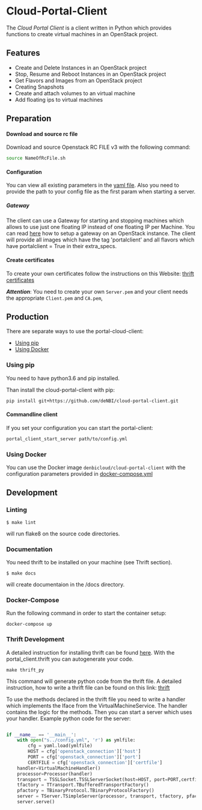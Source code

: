 # Cloud-Portal-Client
The *Cloud Portal Client* is a client written in Python which provides functions to create virtual machines in an OpenStack project.

## Features

 - Create and Delete Instances in an OpenStack project
 - Stop, Resume and Reboot Instances in an OpenStack project
 - Get Flavors and Images from an OpenStack project
 - Creating Snapshots
 - Create and attach volumes to an virtual machine
 - Add floating ips to virtual machines

## Preparation

#### Download and source rc file

Download and source Openstack RC FILE v3 with the following command:

~~~BASH
source NameOfRcFile.sh
~~~

#### Configuration
You can view all existing parameters in the [yaml file](VirtualMachineService/config/config.yml).
Also you need to provide the path to your config file as the first param when starting a server.


##### Gateway

The client can use a Gateway for starting and stopping machines which allows to use just one floating IP instead of one floating IP per Machine.
You can read [here](ProjectGateway.md) how to setup a gateway on an OpenStack instance.
The client will provide all images which have the tag 'portalclient' and all flavors which have portalclient = True in their extra_specs.

#### Create certificates

To create your own certificates follow the instructions on this Website: [thrift certificates](https://thrift.apache.org/test/keys)

_**Attention**_: You need to create your own `Server.pem` and your client needs the appropriate `Client.pem` and `CA.pem`,

## Production

There are separate ways to use the portal-cloud-client:

* [Using pip](#using-pip)
* [Using Docker](#using-docker)

### Using pip

You need to have python3.6 and pip installed.

Than install the cloud-portal-client with pip:

 ~~~BASH
pip install git+https://github.com/deNBI/cloud-portal-client.git
~~~

#### Commandline client

If you set your configuration you can start the portal-client:

 ~~~BASH
portal_client_start_server path/to/config.yml
~~~

### Using Docker

You can use the Docker image `denbicloud/cloud-portal-client` with the configuration parameters provided in [docker-compose.yml](docker-compose.yml)

## Development

### Linting

```
$ make lint
```

will run flake8 on the source code directories.


### Documentation

You need thrift to be installed on your machine (see Thrift section).

```
$ make docs
```

will create documentaion in the /docs directory.

### Docker-Compose

Run the following command in order to start the container setup:

```
docker-compose up
```

### Thrift Development

A detailed instruction for installing thrift can be found [here](http://thrift-tutorial.readthedocs.io/en/latest/installation.html).
With the portal_client.thrift you can autogenerate your code.

~~~
make thrift_py
~~~

This command will generate python code from the thrift file.
A detailed instruction, how to write a thrift file can be found on this link: [thrift](http://thrift-tutorial.readthedocs.io/en/latest/usage-example.html#generating-code-with-thrift)

To use the methods declared in the thrift file you need to write a handler which implements the Iface from the VirtualMachineService. 
The handler contains the logic for the methods. Then you can start a server which uses your handler.
Example python code for the server:
```python

if __name__ == '__main__':
    with open("s../config.yml", 'r') as ymlfile:
        cfg = yaml.load(ymlfile)
        HOST = cfg['openstack_connection']['host']
        PORT = cfg['openstack_connection']['port']
        CERTFILE = cfg['openstack_connection']['certfile']
    handler=VirtualMachineHandler()
    processor=Processor(handler)
    transport = TSSLSocket.TSSLServerSocket(host=HOST, port=PORT,certfile=CERTFILE)
    tfactory = TTransport.TBufferedTransportFactory()
    pfactory = TBinaryProtocol.TBinaryProtocolFactory()
    server = TServer.TSimpleServer(processor, transport, tfactory, pfactory)
    server.serve()
```
